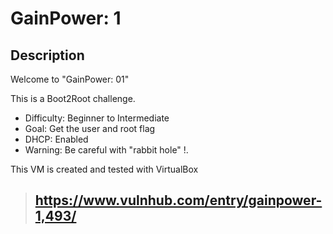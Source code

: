 #  GainPower: 1
## Description
Welcome to "GainPower: 01"

This is a Boot2Root challenge.

-    Difficulty: Beginner to Intermediate
-    Goal: Get the user and root flag
-    DHCP: Enabled
-    Warning: Be careful with "rabbit hole" !.

This VM is created and tested with VirtualBox

> ## https://www.vulnhub.com/entry/gainpower-1,493/
